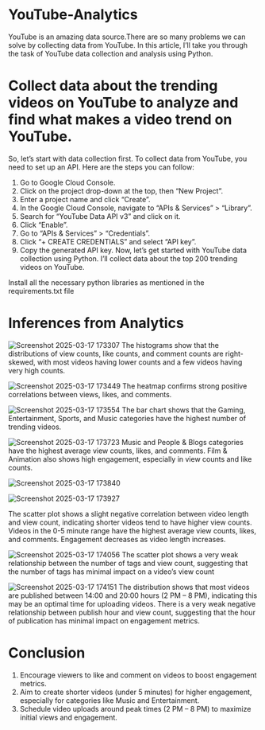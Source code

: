 # YouTube-Analytics
YouTube is an amazing data source.There are so many problems we can solve by collecting data from YouTube. In this article, I’ll take you through the task of YouTube data collection and analysis using Python.

# Collect data about the trending videos on YouTube to analyze and find what makes a video trend on YouTube.
So, let’s start with data collection first. To collect data from YouTube, you need to set up an API. Here are the steps you can follow:
1. Go to Google Cloud Console.
2. Click on the project drop-down at the top, then “New Project”.
3. Enter a project name and click “Create”.
4. In the Google Cloud Console, navigate to “APIs & Services” > “Library”.
5. Search for “YouTube Data API v3” and click on it.
6. Click “Enable”.
7. Go to “APIs & Services” > “Credentials”.
8. Click “+ CREATE CREDENTIALS” and select “API key”.
9. Copy the generated API key.
Now, let’s get started with YouTube data collection using Python. I’ll collect data about the top 200 trending videos on YouTube.

Install all the necessary python libraries as mentioned in the requirements.txt file

# Inferences from Analytics
![Screenshot 2025-03-17 173307](https://github.com/user-attachments/assets/1394349d-e989-42cd-8c3d-3940b5900e36)
The histograms show that the distributions of view counts, like counts, and comment counts are right-skewed, with most videos having lower counts and a few videos having very high counts.

![Screenshot 2025-03-17 173449](https://github.com/user-attachments/assets/12f9a078-def0-4c0c-9156-d207cbeca0a0)
The heatmap confirms strong positive correlations between views, likes, and comments.

![Screenshot 2025-03-17 173554](https://github.com/user-attachments/assets/a087d0ce-0ce3-4e8d-8cdc-2b589a355451)
The bar chart shows that the Gaming, Entertainment, Sports, and Music categories have the highest number of trending videos.

![Screenshot 2025-03-17 173723](https://github.com/user-attachments/assets/0ca0f222-9d39-484b-8377-6fff49fc53f9)
Music and People & Blogs categories have the highest average view counts, likes, and comments. Film & Animation also shows high engagement, especially in view counts and like counts.

![Screenshot 2025-03-17 173840](https://github.com/user-attachments/assets/e888cdee-fc9f-4ce6-8dce-d6ed44d8615f)

![Screenshot 2025-03-17 173927](https://github.com/user-attachments/assets/4dc7821e-69fe-4552-bb48-f7eb63aaf1a9)

The scatter plot shows a slight negative correlation between video length and view count, indicating shorter videos tend to have higher view counts. Videos in the 0-5 minute range have the highest average view counts, likes, and comments. Engagement decreases as video length increases.


![Screenshot 2025-03-17 174056](https://github.com/user-attachments/assets/d5e4673d-5674-42b3-8a66-ccbff7dc0f12)
The scatter plot shows a very weak relationship between the number of tags and view count, suggesting that the number of tags has minimal impact on a video’s view count

![Screenshot 2025-03-17 174151](https://github.com/user-attachments/assets/1c6546df-f0af-481f-a35b-d035e0e48d54)
The distribution shows that most videos are published between 14:00 and 20:00 hours (2 PM – 8 PM), indicating this may be an optimal time for uploading videos. There is a very weak negative relationship between publish hour and view count, suggesting that the hour of publication has minimal impact on engagement metrics.

# Conclusion
1. Encourage viewers to like and comment on videos to boost engagement metrics.
2. Aim to create shorter videos (under 5 minutes) for higher engagement, especially for categories like Music and Entertainment.
3. Schedule video uploads around peak times (2 PM – 8 PM) to maximize initial views and engagement.




